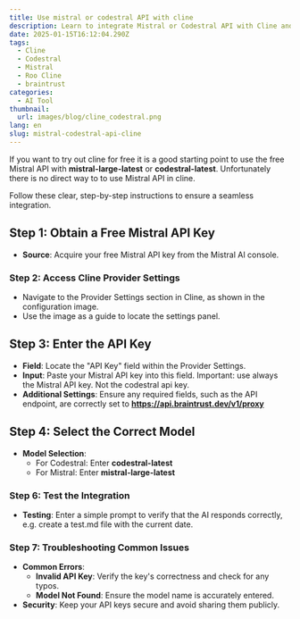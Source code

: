 ```yaml
---
title: Use mistral or codestral API with cline
description: Learn to integrate Mistral or Codestral API with Cline and other OpenAI-compatible APIs for seamless AI functionality - completely free.
date: 2025-01-15T16:12:04.290Z
tags:
  - Cline
  - Codestral
  - Mistral
  - Roo Cline
  - braintrust
categories:
  - AI Tool
thumbnail:
  url: images/blog/cline_codestral.png
lang: en
slug: mistral-codestral-api-cline
---
```


If you want to try out cline for free it is a good starting point to use the free Mistral API with **mistral-large-latest** or **codestral-latest**. Unfortunately there is no direct way to to use Mistral API in cline.

Follow these clear, step-by-step instructions to ensure a seamless integration.

## Step 1: Obtain a Free Mistral API Key

- **Source**: Acquire your free Mistral API key from the Mistral AI console.

### Step 2: Access Cline Provider Settings

- Navigate to the Provider Settings section in Cline, as shown in the configuration image.
- Use the image as a guide to locate the settings panel.

## Step 3: Enter the API Key

- **Field**: Locate the "API Key" field within the Provider Settings.
- **Input**: Paste your Mistral API key into this field. Important: use always the Mistral API key. Not the codestral api key.
- **Additional Settings**: Ensure any required fields, such as the API endpoint, are correctly set to **https://api.braintrust.dev/v1/proxy**

## Step 4: Select the Correct Model

- **Model Selection**:
  - For Codestral: Enter **codestral-latest**
  - For Mistral: Enter **mistral-large-latest**

### Step 6: Test the Integration

- **Testing**: Enter a simple prompt to verify that the AI responds correctly, e.g. create a test.md file with the current date.

### Step 7: Troubleshooting Common Issues

- **Common Errors**:
  - **Invalid API Key**: Verify the key's correctness and check for any typos.
  - **Model Not Found**: Ensure the model name is accurately entered.
- **Security**: Keep your API keys secure and avoid sharing them publicly.